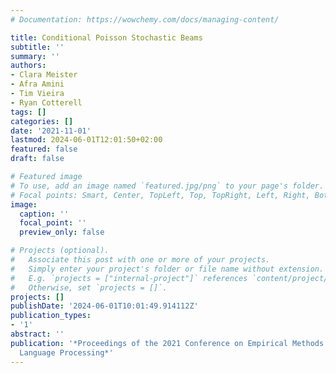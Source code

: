 ```yaml
---
# Documentation: https://wowchemy.com/docs/managing-content/

title: Conditional Poisson Stochastic Beams
subtitle: ''
summary: ''
authors:
- Clara Meister
- Afra Amini
- Tim Vieira
- Ryan Cotterell
tags: []
categories: []
date: '2021-11-01'
lastmod: 2024-06-01T12:01:50+02:00
featured: false
draft: false

# Featured image
# To use, add an image named `featured.jpg/png` to your page's folder.
# Focal points: Smart, Center, TopLeft, Top, TopRight, Left, Right, BottomLeft, Bottom, BottomRight.
image:
  caption: ''
  focal_point: ''
  preview_only: false

# Projects (optional).
#   Associate this post with one or more of your projects.
#   Simply enter your project's folder or file name without extension.
#   E.g. `projects = ["internal-project"]` references `content/project/deep-learning/index.md`.
#   Otherwise, set `projects = []`.
projects: []
publishDate: '2024-06-01T10:01:49.914112Z'
publication_types:
- '1'
abstract: ''
publication: '*Proceedings of the 2021 Conference on Empirical Methods in Natural
  Language Processing*'
---
```

